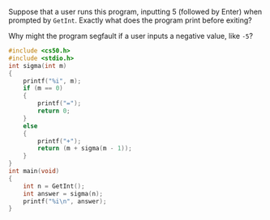 Suppose that a user runs this program, inputting 5 (followed by Enter) when prompted by `GetInt`. Exactly what does the program print before exiting?

Why might the program segfault if a user inputs a negative value, like `-5`?

```c 
#include <cs50.h>
#include <stdio.h>
int sigma(int m)
{
	printf("%i", m);
	if (m == 0)
	{
		printf("=");
		return 0;
	}
	else
	{
		printf("+");
		return (m + sigma(m - 1));
	}
}
int main(void)
{
	int n = GetInt();
	int answer = sigma(n);
	printf("%i\n", answer);
}
```